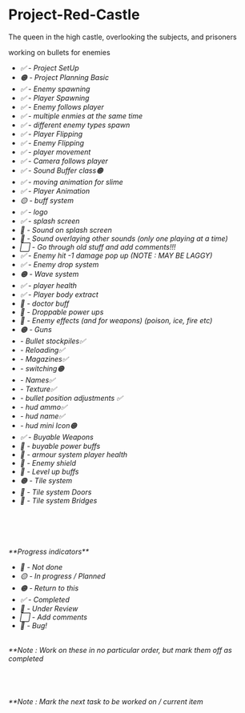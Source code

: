 # Project-Red-Castle
The queen in the high castle, overlooking the subjects, and prisoners


 working on bullets for enemies
<p>
  <em>
  <ul>
    <li>✅ - Project SetUp</li>
    <li>🟠 - Project Planning Basic</li>
    <li>✅ - Enemy spawning</li>
    <li>✅ - Player Spawning</li>
    <li>✅ - Enemy follows player</li>
    <li>✅ - multiple enmies at the same time</li>
    <li>✅ - different enemy types spawn</li>
    <li>✅ - Player Flipping</li>
    <li>✅ - Enemy Flipping</li>
    <li>✅ - player movement</li>
    <li>✅ - Camera follows player</li>
    <li>✅ - Sound Buffer class🟠</li>
    <li>✅ - moving animation for slime</li>
    <li>✅ - Player Animation</li>
    <li>🟡 - buff system</li>
    <li>✅ - logo</li>
    <li>✅ - splash screen</li>
    <li>🔷 - Sound on splash screen</li>
    <li>🐛 - Sound overlaying other sounds (only one playing at a time)</li>
    <li>⬜ - Go through old stuff and add comments!!!</li>
    <li>✅ - Enemy hit -1 damage pop up (NOTE : MAY BE LAGGY)</li>
    <li>✅ - Enemy drop system</li>
    <li>🟠 - Wave system</li>
    <li>✅ - player health</li>
    <li>✅ - Player body extract</li>
    <li>🔴 - doctor buff</li>
    <li>🔴 - Droppable power ups</li>
    <li>🔴 - Enemy effects (and for weapons) (poison, ice, fire etc)</li>
    <li>🟠 - Guns</li>
        <li>     - Bullet stockpiles✅</li>
        <li>     - Reloading✅</li>
        <li>     - Magazines✅</li>
        <li>     - switching🟠</li>
        <li>     - Names✅</li>
        <li>     - Texture✅</li>
        <li>     - bullet position adjustments ✅</li>
        <li>     - hud ammo✅</li>
        <li>     - hud name✅</li>
        <li>     - hud mini Icon🟠</li>
    <li>✅ - Buyable Weapons</li>
    <li>🔴 - buyable power buffs</li>
    <li>🔴 - armour system player health</li>
    <li>🔴 - Enemy shield</li>
    <li>🔴 - Level up buffs</li>
    <li>🟠 - Tile system</li>
    <li>🔴 - Tile system Doors</li>
    <li>🔴 - Tile system Bridges</li>
  </ul>
<br><br><br>
  </em></p>
    <h6><em>**Progress indicators**</em>
     <ul>
       <li>🔴 - Not done</li>
       <li>🟡 - In progress / Planned</li>
       <li>🟠 - Return to this</li>
       <li>✅ - Completed</li>
       <li>🔷 - Under Review</li>
       <li>⬜ - Add comments</li>
       <li>🐛 - Bug!</li>
     </ul>
    </h6>
  </em>
  <em>
  <h6>**Note : Work on these in no particular order, but mark them off as completed</h6><br>
  <h6>**Note : Mark the next task to be worked on / current item</h6>
  </em>